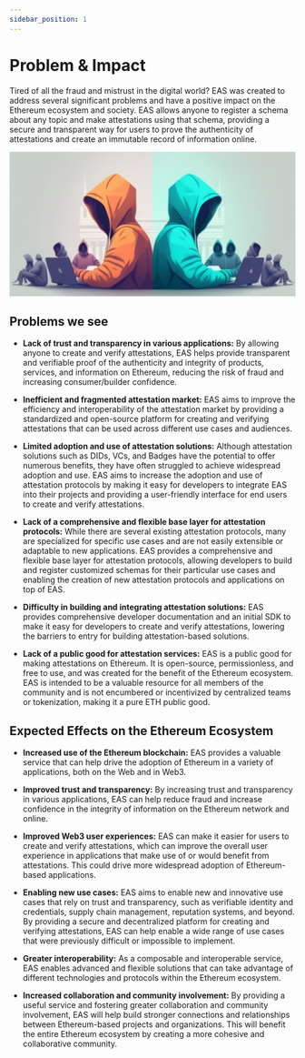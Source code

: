 ```yaml
---
sidebar_position: 1
---
```


# Problem & Impact


Tired of all the fraud and mistrust in the digital world? EAS was created to address several significant problems and have a positive impact on the Ethereum ecosystem and society. EAS allows anyone to register a schema about any topic and make attestations using that schema, providing a secure and transparent way for users to prove the authenticity of attestations and create an immutable record of information online.

![Hooded Coder](./img/coders.png)

## Problems we see
- **Lack of trust and transparency in various applications:** By allowing anyone to create and verify attestations, EAS helps provide transparent and verifiable proof of the authenticity and integrity of products, services, and information on Ethereum, reducing the risk of fraud and increasing consumer/builder confidence.

- **Inefficient and fragmented attestation market:** EAS aims to improve the efficiency and interoperability of the attestation market by providing a standardized and open-source platform for creating and verifying attestations that can be used across different use cases and audiences.

- **Limited adoption and use of attestation solutions:** Although attestation solutions such as DIDs, VCs, and Badges have the potential to offer numerous benefits, they have often struggled to achieve widespread adoption and use. EAS aims to increase the adoption and use of attestation protocols by making it easy for developers to integrate EAS into their projects and providing a user-friendly interface for end users to create and verify attestations.

- **Lack of a comprehensive and flexible base layer for attestation protocols:** While there are several existing attestation protocols, many are specialized for specific use cases and are not easily extensible or adaptable to new applications. EAS provides a comprehensive and flexible base layer for attestation protocols, allowing developers to build and register customized schemas for their particular use cases and enabling the creation of new attestation protocols and applications on top of EAS.

- **Difficulty in building and integrating attestation solutions:** EAS provides comprehensive developer documentation and an initial SDK to make it easy for developers to create and verify attestations, lowering the barriers to entry for building attestation-based solutions.

- **Lack of a public good for attestation services:** EAS is a public good for making attestations on Ethereum. It is open-source, permissionless, and free to use, and was created for the benefit of the Ethereum ecosystem. EAS is intended to be a valuable resource for all members of the community and is not encumbered or incentivized by centralized teams or tokenization, making it a pure ETH public good.


## Expected Effects on the Ethereum Ecosystem

- **Increased use of the Ethereum blockchain:** EAS provides a valuable service that can help drive the adoption of Ethereum in a variety of applications, both on the Web and in Web3.

- **Improved trust and transparency:** By increasing trust and transparency in various applications, EAS can help reduce fraud and increase confidence in the integrity of information on the Ethereum network and online.

- **Improved Web3 user experiences:** EAS can make it easier for users to create and verify attestations, which can improve the overall user experience in applications that make use of or would benefit from attestations. This could drive more widespread adoption of Ethereum-based applications.

- **Enabling new use cases:** EAS aims to enable new and innovative use cases that rely on trust and transparency, such as verifiable identity and credentials, supply chain management, reputation systems, and beyond. By providing a secure and decentralized platform for creating and verifying attestations, EAS can help enable a wide range of use cases that were previously difficult or impossible to implement.

- **Greater interoperability:** As a composable and interoperable service, EAS enables advanced and flexible solutions that can take advantage of different technologies and protocols within the Ethereum ecosystem.

- **Increased collaboration and community involvement:** By providing a useful service and fostering greater collaboration and community involvement, EAS will help build stronger connections and relationships between Ethereum-based projects and organizations. This will benefit the entire Ethereum ecosystem by creating a more cohesive and collaborative community.




